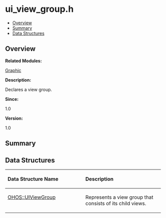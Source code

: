 # ui\_view\_group.h<a name="ZH-CN_TOPIC_0000001054918141"></a>

-   [Overview](#section540371532165630)
-   [Summary](#section973817956165630)
-   [Data Structures](#nested-classes)

## **Overview**<a name="section540371532165630"></a>

**Related Modules:**

[Graphic](Graphic.md)

**Description:**

Declares a view group. 

**Since:**

1.0

**Version:**

1.0

## **Summary**<a name="section973817956165630"></a>

## Data Structures<a name="nested-classes"></a>

<a name="table394062696165630"></a>
<table><thead align="left"><tr id="row174108248165630"><th class="cellrowborder" valign="top" width="50%" id="mcps1.1.3.1.1"><p id="p286934466165630"><a name="p286934466165630"></a><a name="p286934466165630"></a>Data Structure Name</p>
</th>
<th class="cellrowborder" valign="top" width="50%" id="mcps1.1.3.1.2"><p id="p699012250165630"><a name="p699012250165630"></a><a name="p699012250165630"></a>Description</p>
</th>
</tr>
</thead>
<tbody><tr id="row245127329165630"><td class="cellrowborder" valign="top" width="50%" headers="mcps1.1.3.1.1 "><p id="p1983279449165630"><a name="p1983279449165630"></a><a name="p1983279449165630"></a><a href="OHOS-UIViewGroup.md">OHOS::UIViewGroup</a></p>
</td>
<td class="cellrowborder" valign="top" width="50%" headers="mcps1.1.3.1.2 "><p id="p161729982165630"><a name="p161729982165630"></a><a name="p161729982165630"></a>Represents a view group that consists of its child views. </p>
</td>
</tr>
</tbody>
</table>

